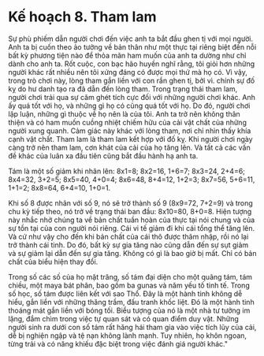 # Kế hoạch 8. Tham lam

Sự phù phiếm dẫn người chơi đến việc anh ta bắt đầu ghen tị với mọi người. Anh ta bị cuốn theo ảo tưởng về bản thân như một thực tại riêng biệt đến nỗi bất kỳ phương tiện nào để thỏa mãn ham muốn của anh ta dường như chỉ dành cho anh ta. Rốt cuộc, con bạc hão huyền nghĩ rằng, tôi giỏi hơn những người khác rất nhiều nên tôi xứng đáng có được mọi thứ mà họ có. Vì vậy, trong trò chơi này, lòng tham gắn liền với con rắn ghen tị, bởi vì. chính sự đố kỵ do hư danh tạo ra đã dẫn đến lòng tham. Trong trạng thái tham lam, người chơi trải qua sự căm ghét tích cực đối với những người chơi khác. Anh ấy quá tốt với họ, và những gì họ có cũng quá tốt với họ. Do đó, người chơi lập luận, những gì thuộc về họ nên là của tôi. Anh ta trở nên không thân thiện và có ham muốn cuồng nhiệt chiếm hữu của cải vật chất của những người xung quanh. Cảm giác này khác với lòng tham, nơi chỉ nhìn thấy khía cạnh vật chất. Tham lam là tham lam kết hợp với đố kỵ. Khi người chơi ngày càng trở nên tham lam, cơn khát của cải của họ tăng lên. Và tất cả các vấn đề khác của luân xa đầu tiên cũng bắt đầu hành hạ anh ta.

Tám là một số giảm khi nhân lên: 8x1=8; 8x2=16, 1+6=7; 8x3=24, 2+4=6; 8x4=32, 3+2=5; 8x5=40, 4+0=4; 8x6=48, 8+4=12, 1+2=3; 8x7=56, 5+6=11, 1+1=2; 8x8=64, 6+4=10, 1+0=1.

Khi số 8 được nhân với số 9, nó sẽ trở thành số 9 (8x9=72, 7+2=9) và trong chu kỳ tiếp theo, nó trở về trạng thái ban đầu: 8x10=80, 8+0=8. Hiện tượng này nhắc nhở chúng ta về bản chất tuần hoàn của thực tại nói chung và của sự tồn tại của con người nói riêng. Cái vi tế giảm đi khi cái tổng thể tăng lên. Và cứ như vậy cho đến khi bản chất của cái thô được thâm nhập, rồi nó lại trở thành cái tinh. Do đó, bất kỳ sự gia tăng nào cũng dẫn đến sự sụt giảm và sự giảm lại dẫn đến sự gia tăng. Không có gì là bao giờ bị mất. Chỉ có bản chất của biểu hiện thay đổi.

Trong số các số của họ mặt trăng, số tám đại diện cho một quãng tám, tám chiều, một maya bát phân, bao gồm ba gunas và năm yếu tố tinh tế. Trong số học, số tám được liên kết với sao Thổ. Đây là một hành tinh không dễ hiểu, gắn liền với những thăng trầm, đấu tranh khốc liệt. Đó là một hành tinh thoáng mát gắn liền với bóng tối. Biểu tượng của nó là một nhà tư tưởng im lặng, đắm chìm trong việc tự quan sát và có quan điểm duy vật. Những người sinh ra dưới con số tám rất hăng hái tham gia vào việc tích lũy của cải, dễ bị nghiện ngập và tệ nạn không lành mạnh. Tuy nhiên, họ khôn ngoan, từng trải và có năng khiếu đặc biệt trong việc đánh giá người khác."
